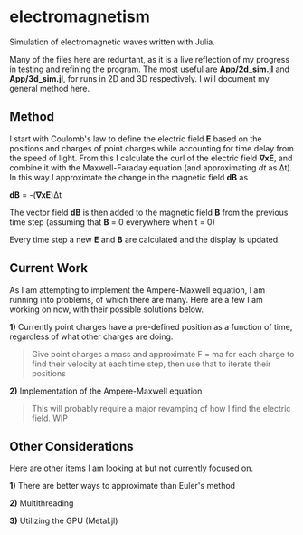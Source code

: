 # electromagnetism
Simulation of electromagnetic waves written with Julia.

Many of the files here are reduntant, as it is a live reflection of my progress in testing and refining the program.
The most useful are **App/2d_sim.jl** and **App/3d_sim.jl**, for runs in 2D and 3D respectively. I will document my general method here.

## Method
I start with Coulomb's law to define the electric field **E** based on the positions and charges of point charges while accounting for time delay from the speed of light. From this I calculate the curl of the electric field **∇xE**, and combine it with the Maxwell-Faraday equation (and approximating *dt* as Δt). In this way I approximate the change in the magnetic field **dB** as

**dB** = -(**∇xE**)Δt

The vector field **dB** is then added to the magnetic field **B** from the previous time step (assuming that **B** = 0 everywhere when t = 0)

Every time step a new **E** and **B** are calculated and the display is updated.

## Current Work
As I am attempting to implement the Ampere-Maxwell equation, I am running into problems, of which there are many. Here are a few I am working on now, with their possible solutions below.

**1)** Currently point charges have a pre-defined position as a function of time, regardless of what other charges are doing.

> Give point charges a mass and approximate F = ma for each charge to find their velocity at each time step, then use that to iterate their positions

**2)** Implementation of the Ampere-Maxwell equation

> This will probably require a major revamping of how I find the electric field. WIP

## Other Considerations
Here are other items I am looking at but not currently focused on.

**1)** There are better ways to approximate than Euler's method

**2)** Multithreading

**3)** Utilizing the GPU (Metal.jl)
